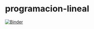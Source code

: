# programacion-lineal
[![Binder](https://mybinder.org/badge_logo.svg)](https://mybinder.org/v2/gh/claudiahp/programacion-lineal/master)

